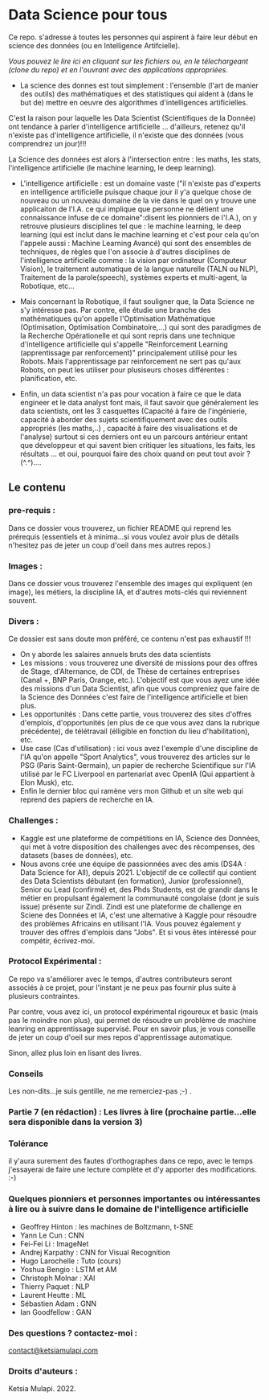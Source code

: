 # Data Science pour tous

Ce repo. s'adresse à toutes les personnes qui aspirent à faire leur début en science des données (ou en Intelligence Artifcielle).

*Vous pouvez le lire ici en cliquant sur les fichiers ou, en le télechargeant (clone du repo) et en l'ouvrant avec des applications appropriées.*

- La science des donnes est tout simplement : 
l'ensemble (l'art de manier des outils) des mathématiques et des statistiques qui aident à (dans le but de) mettre en oeuvre des algorithmes d'intelligences artificielles. 

C'est la raison pour laquelle les Data Scientist (Scientifiques de la Donnée) ont tendance à parler d'intelligence artificielle ... d'ailleurs, retenez qu'il n'existe pas d'intelligence artificielle, il n'existe que des données (vous comprendrez un jour)!!!

La Science des données est alors à l'intersection entre : les maths, les stats, l'intelligence artificielle (le machine learning, le deep learning).

- L'intelligence artificielle : est un domaine vaste ("il n'existe pas d'experts en intelligence artificielle puisque chaque jour il y'a quelque chose de nouveau ou un nouveau domaine de la vie dans le quel on y trouve une applicaiton de l'I.A. ce qui implique que personne ne détient une connaissance infuse de ce domaine":disent les pionniers de l'I.A.), 
on y retrouve plusieurs disciplines tel que : le machine learning, le deep learning (qui est inclut dans le machine learning et c'est pour cela qu'on l'appele aussi : Machine Learning Avancé) qui sont des ensembles de techniques, de règles que l'on associe à d'autres disciplines de l'intelligence artificielle comme : la vision par ordinateur (Computeur Vision), le traitement automatique de la langue naturelle (TALN ou NLP), Traitement de la parole(speech), systèmes experts et multi-agent, la Robotique, etc...

- Mais concernant la Robotique, il faut souligner que, la Data Science ne s'y intéresse pas. Par contre, elle étudie une branche des mathématiques qu'on appelle l'Optimisation Mathématique (Optimisation, Optimisation Combinatoire,...) qui sont des paradigmes de la Recherche Opérationelle et qui sont repris dans une technique d'intelligence artificielle qui s'appelle "Reinforcement Learning (apprentissage par renforcement)" principalement utilisé pour les Robots. Mais l'apprentissage par reinforcement ne sert pas qu'aux Robots, on peut les utiliser pour plusiseurs choses différentes : planification, etc.

- Enfin, un data scientist n'a pas pour vocation à faire ce que le data engineer et le data analyst font mais, il faut savoir que généralement les data scientists, ont les 3 casquettes (Capacité à faire de l'ingénierie, capacité à aborder des sujets scientifiquement avec des outils appropriés (les maths,..) , capacité à faire des visualisations et de l'analyse) surtout si ces derniers ont eu un parcours antérieur entant que développeur et qui savent bien critiquer les situations, les faits, les résultats ... et oui, pourquoi faire des choix quand on peut tout avoir ? (^.^)....

## Le contenu

### pre-requis :

Dans ce dossier vous trouverez, un fichier README qui reprend les prérequis (essentiels et à minima...si vous voulez avoir plus de détails n'hesitez pas de jeter un coup d'oeil dans mes autres repos.) 

### Images :

Dans ce dossier vous trouverez l'ensemble des images qui expliquent (en image), les métiers, la discipline IA, et d'autres mots-clés qui reviennent souvent.  

### Divers :

Ce dossier est sans doute mon préféré, ce contenu n'est pas exhaustif !!!

- On y aborde les salaires annuels bruts des data scientists
- Les missions : vous trouverez une diversité de missions pour des offres de Stage, d'Alternance, de CDI, de Thèse de certaines entreprises (Canal +, BNP Paris, Orange, etc.). L'objectif est que vous ayez une idée des missions d'un Data Scientist, afin que vous compreniez que faire de la Science des Données c'est faire de l'intelligence artificielle et bien plus.
- Les opportunités : Dans cette partie, vous trouverez des sites d'offres d'emplois, d'opportunités (en plus de ce que vous avez dans la rubrique précédente), de télétravail (élligible en fonction du lieu d'habilitation), etc.
- Use case (Cas d'utilisation) : ici vous avez l'exemple d'une discipline de l'IA qu'on appelle "Sport Analytics", vous trouverez des articles sur le PSG (Paris Saint-Germain), un papier de recherche Scientifique sur l'IA utilisé par le FC Liverpool en partenariat avec OpenIA (Qui appartient à Elon Musk), etc.
- Enfin le dernier bloc qui ramène vers mon Github et un site web qui reprend des papiers de recherche en IA.

### Challenges :

- Kaggle est une plateforme de compétitions en IA, Science des Données, qui met à votre disposition des challenges avec des récompenses, des datasets (bases de données), etc.
- Nous avons crée une équipe de passionnées avec des amis (DS4A : Data Science for All), depuis 2021. L'objectif de ce collectif qui contient des Data Scientists débutant (en formation), Junior (professionnel), Senior ou Lead (confirmé) et, des Phds Students, est de grandir dans le métier en propulsant également la communauté congolaise (dont je suis issue) présente sur Zindi. Zindi est une plateforme de challenge en Sciene des Données et IA, c'est une alternative à Kaggle pour résoudre des problèmes Africains en utilisant l'IA. Vous pouvez également y trouver des offres d'emplois dans "Jobs". Et si vous êtes intéressé pour compétir, écrivez-moi.

### Protocol Expérimental :

Ce repo va s'améliorer avec le temps, d'autres contributeurs seront associés à ce projet, pour l'instant je ne peux pas fournir plus suite à plusieurs contraintes.

Par contre, vous avez ici, un protocol expérimental rigoureux et basic (mais pas le moindre non plus), qui permet de résoudre un problème de machine leanring en apprentissage supervisé. Pour en savoir plus, je vous conseille de jeter un coup d'oeil sur mes repos d'apprentissage automatique.

Sinon, allez plus loin en lisant des livres.

### Conseils

Les non-dits...je suis gentille, ne me remerciez-pas ;-) .

### Partie 7 (en rédaction) : Les livres à lire (prochaine partie...elle sera disponible dans la version 3)

### Tolérance

il y'aura surement des fautes d'orthographes dans ce repo, avec le temps j'essayerai de faire une lecture complète et d'y apporter des modifications. :-)

### Quelques pionniers et personnes importantes ou intéressantes à lire ou à suivre dans le domaine de l'intelligence artificielle

- Geoffrey Hinton : les machines de Boltzmann, t-SNE
- Yann Le Cun : CNN
- Fei-Fei Li : ImageNet
- Andrej Karpathy : CNN for Visual Recognition
- Hugo Larochelle : Tuto (cours)
- Yoshua Bengio : LSTM et AM
- Christoph Molnar : XAI
- Thierry Paquet : NLP
- Laurent Heutte : ML
- Sébastien Adam : GNN
- Ian Goodfellow : GAN

### Des questions ? contactez-moi :

contact@ketsiamulapi.com

### Droits d'auteurs :

Ketsia Mulapi. 2022.
